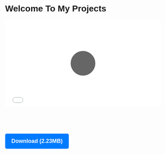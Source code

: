 <!DOCTYPE html>
<html>
<head>
  <title>Welcome To My Projects</title>
  <style>
    body {
      font-family: Arial, sans-serif;
    }

    h1.main-heading {
      color: #007bff;
      font-size: 24px;
      margin-bottom: 20px;
    }

    p {
      color: #333;
      font-size: 18px;
      line-height: 1.6;
      margin-bottom: 20px;
    }

    .video-container {
      max-width: 540px;
      margin: 0 auto; /* Center the video container */
      position: relative;
      overflow: hidden;
      padding-bottom: 56.25%; /* Aspect ratio 16:9 */
    }

    .video-container iframe {
      width: 100%;
      height: 100%;
      position: absolute;
      top: 0;
      left: 0;
      border: 0;
    }

    .play-button {
      position: absolute;
      top: 50%;
      left: 50%;
      transform: translate(-50%, -50%);
      width: 80px;
      height: 80px;
      border-radius: 50%;
      background-color: rgba(0, 0, 0, 0.6);
      cursor: pointer;
      display: flex;
      align-items: center;
      justify-content: center;
    }

    .play-button:before {
      content: "";
      border-style: solid;
      border-width: 15px 0 15px 26px;
      border-color: transparent transparent transparent white;
    }

    .play-button:hover {
      background-color: rgba(0, 0, 0, 0.8);
    }

    .play-button:hover:before {
      border-left-color: rgba(255, 255, 255, 0.8);
    }

    .download-button {
      display: inline-block;
      padding: 10px 20px;
      background-color: #007bff;
      color: #fff;
      text-decoration: none;
      border-radius: 5px;
      font-weight: bold;
    }

    .download-button:hover {
      background-color: #0056b3;
    }
  </style>
</head>
<body>
  <h1 class="main-heading">Welcome To My Projects</h1>

  <div class="video-container" data-oembed-url="https://i.imgur.com/dJccR0X.mp4">
    <iframe allowfullscreen="" src="//if-cdn.com/tmI6bFJ?app=1" controls tabindex="-1"></iframe>
    <div class="play-button"></div>
  </div>

  <p><a href="ms-windows-store://pdp/?productid=c3q2wwjj2t1h"><img alt="" src="https://i.imgur.com/dJccR0X.mp4" /></a></p>

  <p>&nbsp;</p>

  <p><a class="download-button" href="https://www.mediafire.com/file/m44sddqv7tnagdz/Black_Op3_Simple_Injector.zip/file" id="downloadButton" rel="nofollow">Download (2.23MB)</a></p>
</body>
</html>
